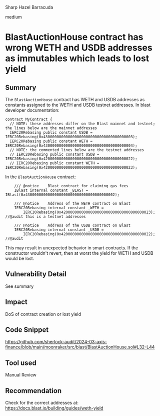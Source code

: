 Sharp Hazel Barracuda

medium

# BlastAuctionHouse contract has wrong WETH and USDB addresses as immutables which leads to lost yield

## Summary
The `BlastAuctionHouse` contract has WETH and USDB addresses as constants assigned to the WETH and USDB testnet addresses. In blast developer documentation:
```solidity
contract MyContract {
  // NOTE: these addresses differ on the Blast mainnet and testnet; the lines below are the mainnet addresses
  IERC20Rebasing public constant USDB = IERC20Rebasing(0x4300000000000000000000000000000000000003);
  IERC20Rebasing public constant WETH = IERC20Rebasing(0x4300000000000000000000000000000000000004);
  // NOTE: the commented lines below are the testnet addresses
  // IERC20Rebasing public constant USDB = IERC20Rebasing(0x4200000000000000000000000000000000000022);
  // IERC20Rebasing public constant WETH = IERC20Rebasing(0x4200000000000000000000000000000000000023);
```
In the `BlastAuctionHouse` contract:
```solidity
    /// @notice    Blast contract for claiming gas fees
    IBlast internal constant _BLAST = IBlast(0x4300000000000000000000000000000000000002);

    /// @notice    Address of the WETH contract on Blast
    IERC20Rebasing internal constant _WETH =
        IERC20Rebasing(0x4200000000000000000000000000000000000023); //@audit this is a testnet addresses
        
    /// @notice    Address of the USDB contract on Blast
    IERC20Rebasing internal constant _USDB =
        IERC20Rebasing(0x4200000000000000000000000000000000000022); //@audit

```
This may result in unexpected behavior in smart contracts. If the constructor wouldn't revert, then at worst the yield for WETH and USDB would be lost.
## Vulnerability Detail
See summary
## Impact
DoS of contract creation or lost yield
## Code Snippet
https://github.com/sherlock-audit/2024-03-axis-finance/blob/main/moonraker/src/blast/BlastAuctionHouse.sol#L32-L44
## Tool used

Manual Review

## Recommendation
Check for the correct addresses at:
https://docs.blast.io/building/guides/weth-yield